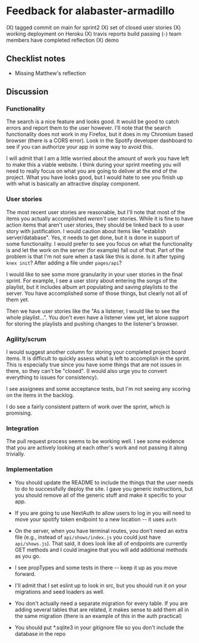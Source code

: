 # Feedback for alabaster-armadillo

(X) tagged commit on main for sprint2
(X) set of closed user stories
(X) working deployment on Heroku
(X) travis reports build passing
(-) team members have completed reflection
(X) demo

## Checklist notes

- Missing Matthew's reflection

## Discussion

### Functionality

The search is a nice feature and looks good. It would be good to catch errors and report them to the user however. I'll note that the search functionality does not work in my Firefox, but it does in my Chromium based browser (there is a CORS error). Look in the Spotify developer dashboard to see if you can authorize your app in some way to avoid this.

I will admit that I am a little worried about the amount of work you have left to make this a viable website. I think during your sprint meeting you will need to really focus on what you are going to deliver at the end of the project. What you have looks good, but I would hate to see you finish up with what is basically an attractive display component.

### User stories

The most recent user stories are reasonable, but I'll note that most of the items you actually accomplished _weren't_ user stories. While it is fine to have action items that aren't user stories, they should be linked back to a user story with justification. I would caution about items like "establish server/database". Yes, it needs to get done, but it is done in support of some functionality. I would prefer to see you focus on what the functionality is and let the work on the server (for example) fall out of that. Part of the problem is that I'm not sure when a task like this is done. Is it after typing `knex init`? After adding a file under `pages/api`?

I would like to see some more granularity in your user stories in the final sprint. For example, I see a user story about entering the songs of the playlist, but it includes album art populating and saving playlists to the server. You have accomplished some of those things, but clearly not all of them yet.

Then we have user stories like the "As a listener, I would like to see the whole playlist...". You don't even have a listener view yet, let alone support for storing the playlists and pushing changes to the listener's browser.

### Agility/scrum

I would suggest another column for storing your completed project board items. It is difficult to quickly assess what is left to accomplish in the sprint. This is especially true since you have some things that are not issues in there, so they can't be "closed". (I would also urge you to convert everything to issues for consistency).

I see assignees and some acceptance tests, but I'm not seeing any scoring on the items in the backlog.

I do see a fairly consistent pattern of work over the sprint, which is promising.

### Integration

The pull request process seems to be working well. I see some evidence that you are actively looking at each other's work and not passing it along trivially.

### Implementation

- You should update the README to include the things that the user needs to do to successfully deploy the site. I gave you generic instructions, but you should remove all of the generic stuff and make it specific to your app.

- If you are going to use NextAuth to allow users to log in you will need to move your spotify token endpoint to a new location -- it uses `auth`

- On the server, when you have terminal routes, you don't need an extra file (e.g., instead of `api/shows/index.js` you could just have `api/shows.js`). That said, it does look like all of endpoints are currently GET methods and I could imagine that you will add additional methods as you go.

- I see propTypes and some tests in there -- keep it up as you move forward.

- I'll admit that I set eslint up to look in src, but you should run it on your migrations and seed loaders as well.

- You don't actually need a separate migration for every table. If you are adding several tables that are related, it makes sense to add them all in the same migration (there is an example of this in the auth practical)

- You should put \*.sqlite3 in your gitignore file so you don't include the database in the repo
